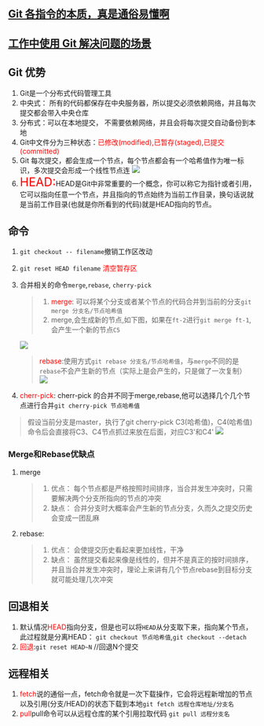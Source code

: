 ## [Git 各指令的本质，真是通俗易懂啊](https://mp.weixin.qq.com/s/a7ChQILEtd6TUHYy5GCFeA)
## [工作中使用 Git 解决问题的场景](https://segmentfault.com/a/1190000042077646)
## Git 优势
1. Git是一个分布式代码管理工具
2. 中央式： 所有的代码都保存在中央服务器，所以提交必须依赖网络，并且每次提交都会带入中央仓库
3. 分布式：可以在本地提交， 不需要依赖网络，并且会将每次提交自动备份到本地
4. Git中文件分为三种状态：<font color=red>已修改(modified),已暂存(staged),已提交(committed)</font>
5. Git 每次提交，都会生成一个节点，每个节点都会有一个哈希值作为唯一标识，多次提交会形成一个线性节点连
![](https://mmbiz.qpic.cn/mmbiz_jpg/MOu2ZNAwZwMTzAdxrgnCY2DcYCUlIJZ6qGugSlfCWDQDTzjBck66icArSCB6IdNpvCRB6cJWFc5ZczGmgqwtp7Q/640?wx_fmt=jpeg&wxfrom=5&wx_lazy=1&wx_co=1)
6. <font color=red size=5>HEAD:</font>HEAD是Git中非常重要的一个概念，你可以称它为指针或者引用，它可以指向任意一个节点，并且指向的节点始终为当前工作目录，换句话说就是当前工作目录(也就是你所看到的代码)就是HEAD指向的节点。

## 命令
1. `git checkout -- filename`撤销工作区改动
2. `git reset HEAD filename` <font color=red>清空暂存区</font>
3. 合并相关的命令`merge`,`rebase`, `cherry-pick`
   > 1. <font color=red>merge</font>: 可以将某个分支或者某个节点的代码合并到当前的分支`git merge 分支名/节点哈希值`
   > 2. merge,会生成新的节点,如下图，如果在`ft-2`进行`git merge ft-1`,会产生一个新的节点`C5`
   
   ![](https://mmbiz.qpic.cn/mmbiz_jpg/MOu2ZNAwZwMTzAdxrgnCY2DcYCUlIJZ6goaVjYf35MxkZm0JzIwS3gkJAJfAPcibZNEh4DYiccWk8JMlRYeYLoWA/640?wx_fmt=jpeg&wxfrom=5&wx_lazy=1&wx_co=1)
   > <font color=red>rebase</font>:使用方式`git rebase 分支名/节点哈希值`，与`merge`不同的是`rebase`不会产生新的节点（实际上是会产生的，只是做了一次复制）
   ![](https://mmbiz.qpic.cn/mmbiz_jpg/MOu2ZNAwZwMTzAdxrgnCY2DcYCUlIJZ68zFxmeF0gvbvXIyxibfcibldSaDRmyyHcficvNdH7MW3xUBcSic98tQvKQ/640?wx_fmt=jpeg&wxfrom=5&wx_lazy=1&wx_co=1)
4.  <font color=red>cherr-pick</font>: cherr-pick 的合并不同于merge,rebase,他可以选择几个几个节点进行合并`git cherry-pick 节点哈希值`
   > 假设当前分支是master，执行了git cherry-pick C3(哈希值)，C4(哈希值)命令后会直接将C3、C4节点抓过来放在后面，对应C3'和C4'
   ![](https://mmbiz.qpic.cn/mmbiz_jpg/MOu2ZNAwZwMTzAdxrgnCY2DcYCUlIJZ68CRRrfVmic4k8GuFnZ0GmsmJiaibzbwJD0XTAgfSehLibkauLZ5mQKs4fw/640?wx_fmt=jpeg&wxfrom=5&wx_lazy=1&wx_co=1)
### Merge和Rebase优缺点
1. merge
   > 1. 优点： 每个节点都是严格按照时间排序，当合并发生冲突时，只需要解决两个分支所指向的节点的冲突
   > 2. 缺点： 合并分支时大概率会产生新的节点分支，久而久之提交历史会变成一团乱麻
2. rebase:
   > 1. 优点： 会使提交历史看起来更加线性，干净
   > 2. 缺点： 虽然提交看起来像是线性的，但并不是真正的按时间排序， 并且当合并发生冲突时，理论上来讲有几个节点rebase到目标分支就可能处理几次冲突

## 回退相关
1. 默认情况<font color=red>HEAD</font>指向分支，但是也可以将`HEAD`从分支取下来，指向某个节点，此过程就是分离HEAD： `git checkout 节点哈希值`,`git checkout --detach`
2. <font color=red>回退</font>:`git reset HEAD~N` //回退N个提交

## 远程相关
1. <font color=red>fetch</font>说的通俗一点，fetch命令就是一次下载操作，它会将远程新增加的节点以及引用(分支/HEAD)的状态下载到本地`git fetch 远程仓库地址/分支名`
2. <font color=red>pull</font>pull命令可以从远程仓库的某个引用拉取代码 `git pull 远程分支名`